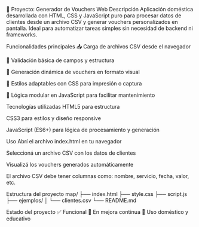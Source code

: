 🧾 Proyecto: Generador de Vouchers Web
Descripción
Aplicación doméstica desarrollada con HTML, CSS y JavaScript puro para procesar datos de clientes desde un archivo CSV y generar vouchers personalizados en pantalla. Ideal para automatizar tareas simples sin necesidad de backend ni frameworks.

Funcionalidades principales
📤 Carga de archivos CSV desde el navegador

🧪 Validación básica de campos y estructura

🧾 Generación dinámica de vouchers en formato visual

🎨 Estilos adaptables con CSS para impresión o captura

🧠 Lógica modular en JavaScript para facilitar mantenimiento

Tecnologías utilizadas
HTML5 para estructura

CSS3 para estilos y diseño responsive

JavaScript (ES6+) para lógica de procesamiento y generación

Uso
Abrí el archivo index.html en tu navegador

Seleccioná un archivo CSV con los datos de clientes

Visualizá los vouchers generados automáticamente

El archivo CSV debe tener columnas como: nombre, servicio, fecha, valor, etc.

Estructura del proyecto
map/
├── index.html
├── style.css
├── script.js
├── ejemplos/
│   └── clientes.csv
└── README.md

Estado del proyecto
✅ Funcional 🔧 En mejora continua 📌 Uso doméstico y educativo
